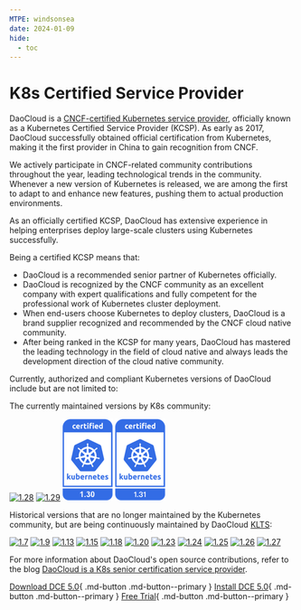 ```yaml
---
MTPE: windsonsea
date: 2024-01-09
hide:
  - toc
---
```


# K8s Certified Service Provider

DaoCloud is a [CNCF-certified Kubernetes service provider](https://landscape.cncf.io/?group=certified-partners-and-providers&item=platform--certified-kubernetes-distribution--daocloud-enterprise),
officially known as a Kubernetes Certified Service Provider (KCSP). As early as 2017, DaoCloud successfully
obtained official certification from Kubernetes, making it the first provider in China to gain recognition from CNCF.

We actively participate in CNCF-related community contributions throughout the year, leading technological trends in the community.
Whenever a new version of Kubernetes is released, we are among the first to adapt to and enhance new features, pushing them to
actual production environments.

As an officially certified KCSP, DaoCloud has extensive experience in helping enterprises deploy large-scale clusters using Kubernetes successfully.

Being a certified KCSP means that:

- DaoCloud is a recommended senior partner of Kubernetes officially.
- DaoCloud is recognized by the CNCF community as an excellent company with expert qualifications and fully competent
  for the professional work of Kubernetes cluster deployment.
- When end-users choose Kubernetes to deploy clusters, DaoCloud is a brand supplier recognized and recommended by the CNCF cloud native community.
- After being ranked in the KCSP for many years, DaoCloud has mastered the leading technology in the field of cloud native
  and always leads the development direction of the cloud native community.

Currently, authorized and compliant Kubernetes versions of DaoCloud include but are not limited to:

The currently maintained versions by K8s community:

[![1.28](https://docs.daocloud.io/daocloud-docs-images/docs/en/docs/images/1.28.png)](https://github.com/cncf/k8s-conformance/pull/2835)
[![1.29](../images/1.29.png)](https://github.com/cncf/k8s-conformance/pull/3203)
[![1.30](../images/1.30.png)](https://github.com/cncf/k8s-conformance/pull/3578)
[![1.31](../../../zh/docs/images/1.31.png)](https://github.com/cncf/k8s-conformance/pull/3675)

Historical versions that are no longer maintained by the Kubernetes community, but are being continuously maintained by DaoCloud [KLTS](https://klts.io/):

[![1.7](https://docs.daocloud.io/daocloud-docs-images/docs/en/docs/images/1.7.png)](https://github.com/cncf/k8s-conformance/pull/68)
[![1.9](https://docs.daocloud.io/daocloud-docs-images/docs/en/docs/images/1.9.png)](https://github.com/cncf/k8s-conformance/pull/210)
[![1.13](https://docs.daocloud.io/daocloud-docs-images/docs/en/docs/images/1.13.png)](https://github.com/cncf/k8s-conformance/pull/418)
[![1.15](https://docs.daocloud.io/daocloud-docs-images/docs/en/docs/images/1.15.png)](https://github.com/cncf/k8s-conformance/pull/794)
[![1.18](https://docs.daocloud.io/daocloud-docs-images/docs/en/docs/images/1.18.png)](https://github.com/cncf/k8s-conformance/pull/1144)
[![1.20](https://docs.daocloud.io/daocloud-docs-images/docs/en/docs/images/1.20.png)](https://github.com/cncf/k8s-conformance/pull/1463)
[![1.23](https://docs.daocloud.io/daocloud-docs-images/docs/en/docs/images/1.23.png)](https://github.com/cncf/k8s-conformance/pull/2072)
[![1.24](https://docs.daocloud.io/daocloud-docs-images/docs/en/docs/images/1.24.png)](https://github.com/cncf/k8s-conformance/pull/2239)
[![1.25](https://docs.daocloud.io/daocloud-docs-images/docs/en/docs/images/1.25.png)](https://github.com/cncf/k8s-conformance/pull/2240)
[![1.26](https://docs.daocloud.io/daocloud-docs-images/docs/en/docs/images/1.26.png)](https://github.com/cncf/k8s-conformance/pull/2451)
[![1.27](https://docs.daocloud.io/daocloud-docs-images/docs/en/docs/images/1.27.png)](https://github.com/cncf/k8s-conformance/pull/2666)

<!--
Source: https://github.com/cncf/artwork/tree/master/projects/kubernetes/certified-kubernetes
-->

For more information about DaoCloud's open source contributions, refer to the blog
[DaoCloud is a K8s senior certification service provider](../blogs/2022/221116-kcsp.md).

[Download DCE 5.0](../download/index.md){ .md-button .md-button--primary }
[Install DCE 5.0](../install/index.md){ .md-button .md-button--primary }
[Free Trial](license0.md){ .md-button .md-button--primary }
